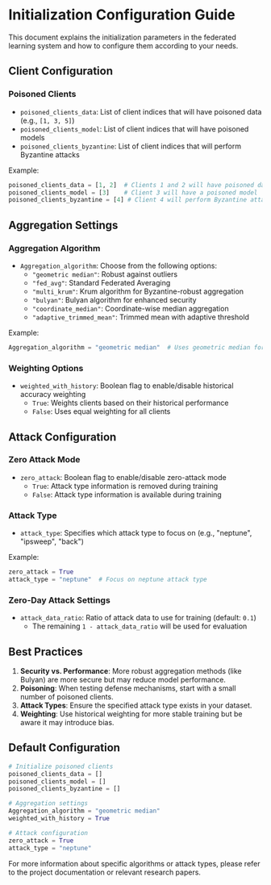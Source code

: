 # Initialization Configuration Guide

This document explains the initialization parameters in the federated learning system and how to configure them according to your needs.

## Client Configuration

### Poisoned Clients
- `poisoned_clients_data`: List of client indices that will have poisoned data (e.g., `[1, 3, 5]`)
- `poisoned_clients_model`: List of client indices that will have poisoned models
- `poisoned_clients_byzantine`: List of client indices that will perform Byzantine attacks

Example:
```python
poisoned_clients_data = [1, 2]  # Clients 1 and 2 will have poisoned data
poisoned_clients_model = [3]    # Client 3 will have a poisoned model
poisoned_clients_byzantine = [4] # Client 4 will perform Byzantine attacks
```

## Aggregation Settings

### Aggregation Algorithm
- `Aggregation_algorithm`: Choose from the following options:
  - `"geometric median"`: Robust against outliers
  - `"fed_avg"`: Standard Federated Averaging
  - `"multi_krum"`: Krum algorithm for Byzantine-robust aggregation
  - `"bulyan"`: Bulyan algorithm for enhanced security
  - `"coordinate_median"`: Coordinate-wise median aggregation
  - `"adaptive_trimmed_mean"`: Trimmed mean with adaptive threshold

Example:
```python
Aggregation_algorithm = "geometric median"  # Uses geometric median for aggregation
```

### Weighting Options
- `weighted_with_history`: Boolean flag to enable/disable historical accuracy weighting
  - `True`: Weights clients based on their historical performance
  - `False`: Uses equal weighting for all clients

## Attack Configuration

### Zero Attack Mode
- `zero_attack`: Boolean flag to enable/disable zero-attack mode
  - `True`: Attack type information is removed during training
  - `False`: Attack type information is available during training

### Attack Type
- `attack_type`: Specifies which attack type to focus on (e.g., "neptune", "ipsweep", "back")

Example:
```python
zero_attack = True
attack_type = "neptune"  # Focus on neptune attack type
```

### Zero-Day Attack Settings
- `attack_data_ratio`: Ratio of attack data to use for training (default: `0.1`)
  - The remaining `1 - attack_data_ratio` will be used for evaluation


## Best Practices

1. **Security vs. Performance**: More robust aggregation methods (like Bulyan) are more secure but may reduce model performance.
2. **Poisoning**: When testing defense mechanisms, start with a small number of poisoned clients.
3. **Attack Types**: Ensure the specified attack type exists in your dataset.
4. **Weighting**: Use historical weighting for more stable training but be aware it may introduce bias.

## Default Configuration

```python
# Initialize poisoned clients
poisoned_clients_data = []
poisoned_clients_model = []
poisoned_clients_byzantine = []

# Aggregation settings
Aggregation_algorithm = "geometric median"
weighted_with_history = True

# Attack configuration
zero_attack = True
attack_type = "neptune"
```

For more information about specific algorithms or attack types, please refer to the project documentation or relevant research papers.
